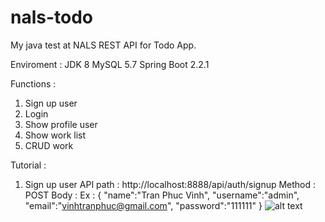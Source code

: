 # nals-todo
My java test at NALS
REST API for Todo App.

Enviroment :
  JDK 8
  MySQL 5.7
  Spring Boot 2.2.1

Functions :
  1. Sign up user
  2. Login
  3. Show profile user
  4. Show work list
  5. CRUD work

Tutorial :
  1. Sign up user
     API path : http://localhost:8888/api/auth/signup
     Method : POST
     Body : 
     Ex : 
       {
          "name":"Tran Phuc Vinh",
          "username":"admin",
          "email":"vinhtranphuc@gmail.com",
          "password":"111111"
       }
     ![alt text](https://github.com/vinhtranphuc/lifecode_client/blob/master/home-template/img/ad-1.jpg)
